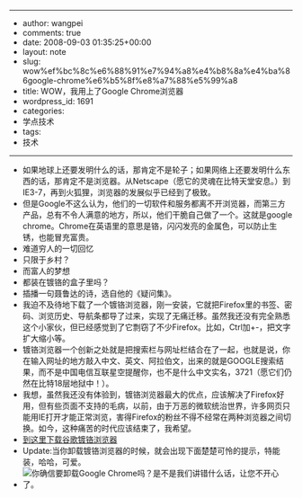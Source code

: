 - --
- author: wangpei
- comments: true
- date: 2008-09-03 01:35:25+00:00
- layout: note
- slug: wow%ef%bc%8c%e6%88%91%e7%94%a8%e4%b8%8a%e4%ba%86google-chrome%e6%b5%8f%e8%a7%88%e5%99%a8
- title: WOW，我用上了Google Chrome浏览器
- wordpress_id: 1691
- categories:
- 学点技术
- tags:
- 技术
- --
- 如果地球上还要发明什么的话，那肯定不是轮子；如果网络上还要发明什么东西的话，那肯定不是浏览器。从Netscape（愿它的灵魂在比特天堂安息。）到IE3-7，再到火狐狸，浏览器的发展似乎已经到了极致。
- 但是Google不这么认为，他们的一切软件和服务都离不开浏览器，而第三方产品，总有不令人满意的地方，所以，他们干脆自己做了一个。这就是google chrome。Chrome在英语里的意思是铬，闪闪发亮的金属色，可以防止生锈，也能冒充富贵。
- 难道穷人的一切回忆
- 只限于乡村？
- 而富人的梦想
- 都装在镀铬的盒子里吗？
- 插播一句聂鲁达的诗，选自他的《疑问集》。
- 我迫不及待地下载了一个镀铬浏览器，刚一安装，它就把Firefox里的书签、密码、浏览历史、导航条都导了过来，实现了无痛迁移。虽然我还没有完全熟悉这个小家伙，但已经感觉到了它剽窃了不少Firefox。比如，Ctrl加+-，把文字扩大缩小等。
- 镀铬浏览器一个创新之处就是把搜索栏与网址栏结合在了一起，也就是说，你在输入网址的地方敲入中文、英文、阿拉伯文，出来的就是GOOGLE搜索结果，而不是中国电信互联星空提醒你，也不是什么中文实名，3721（愿它们仍然在比特18层地狱中！）。
- 我想，虽然我还没有体验到，镀铬浏览器最大的优点，应该解决了Firefox好用，但有些页面不支持的毛病，以前，由于万恶的微软统治世界，许多网页只能用IE打开才能正常浏览，害得Firefox的粉丝不得不经常在两种浏览器之间切换。如今，这种痛苦的时代应该结束了，我希望。
- [到这里下载谷歌镀铬浏览器](http://www.google.com/chrome/index.html?hl=zh_CN&brand=CHMG&utm_source=zh_CN-hpp&utm_medium=hpp&utm_campaign=zh_CN)
- Update:当你卸载镀铬浏览器的时候，就会出现下面楚楚可怜的提示，特能装，哈哈，可爱。
- ![你确信要卸载Google Chrome吗？是不是我们讲错什么话，让您不开心了。](http://farm4.static.flickr.com/3110/2824017404_9e72083f7a.jpg?v=0)
